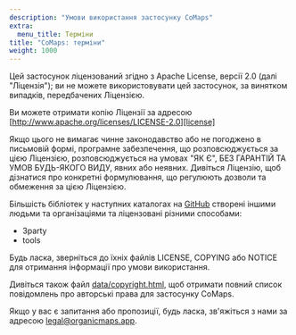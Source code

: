 ```yaml
---
description: "Умови використання застосунку CoMaps"
extra:
  menu_title: Терміни
title: "CoMaps: терміни"
weight: 1000
---
```


Цей застосунок ліцензований згідно з Apache License, версії 2.0 (далі
"Ліцензія"); ви не можете використовувати цей застосунок, за винятком
випадків, передбачених Ліцензією.

Ви можете отримати копію Ліцензії за адресою
[http://www.apache.org/licenses/LICENSE-2.0][license]

Якщо цього не вимагає чинне законодавство або не погоджено в письмовій
формі, програмне забезпечення, що розповсюджується за цією Ліцензією,
розповсюджується на умовах "ЯК Є", БЕЗ ГАРАНТІЙ ТА УМОВ БУДЬ-ЯКОГО ВИДУ,
явних або неявних. Дивіться Ліцензію, щоб дізнатися про конкретні
формулювання, що регулюють дозволи та обмеження за цією Ліцензією.

Більшість бібліотек у наступних каталогах на [GitHub][github] створені
іншими людьми та організаціями та ліцензовані різними способами:

- 3party
- tools

Будь ласка, зверніться до їхніх файлів LICENSE, COPYING або NOTICE для
отримання інформації про умови використання.

Дивіться також файл [data/copyright.html][copyright], щоб отримати повний
список повідомлень про авторські права для застосунку CoMaps.

Якщо у вас є запитання або пропозиції, будь ласка, зв'яжіться з нами за
адресою [legal@organicmaps.app](mailto:legal@organicmaps.app).

[github]: https://github.com/organicmaps/organicmaps
[license]: http://www.apache.org/licenses/LICENSE-2.0
[copyright]: https://github.com/organicmaps/organicmaps/blob/master/data/copyright.html
